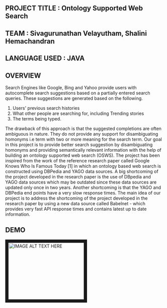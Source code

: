 ## PROJECT TITLE	:	Ontology Supported Web Search
## TEAM : Sivagurunathan Velayutham, Shalini Hemachandran
## LANGUAGE USED	:	JAVA

## OVERVIEW

Search Engines like Google, Bing and Yahoo provide users with autocomplete search suggestions based
on a partially entered search queries. These suggestions are generated based on the following.

1. Users' previous search histories
2. What other people are searching for, including Trending stories
3. The terms being typed.

The drawback of this approach is that the suggested completions are often ambiguous in nature. They do
not provide any support for disambiguating homonyms i.e term with two or more meaning for the search term.
Our goal in this project is to provide better search suggestion by disambiguating homonyms and
providing semantically relevant information with the help of building an ontology supported web search
(OSWS). The project has been inspired from the work of the reference research paper called Google Knows
Who Is Famous Today [1] in which an ontology based web search is constructed using DBPedia and YAGO
data sources. A big shortcoming of the project developed in the research paper is the use of DBpedia and
YAGO data sources which may be outdated since these data sources are updated only once in two years.
Another shortcoming is that the YAGO and DBPedia end points have a very slow response times.
The main idea of our project is to address the shortcoming of the project developed in the research paper
by using a new data source called Babelnet - which provides very fast API response times and contains latest
up to date information.

## DEMO

<a href="http://www.youtube.com/watch?feature=player_embedded&v=_ONk4_8BUW4
" target="_blank"><img src="http://img.youtube.com/vi/_ONk4_8BUW4/0.jpg" 
alt="IMAGE ALT TEXT HERE" width="240" height="180" border="10" /></a>
